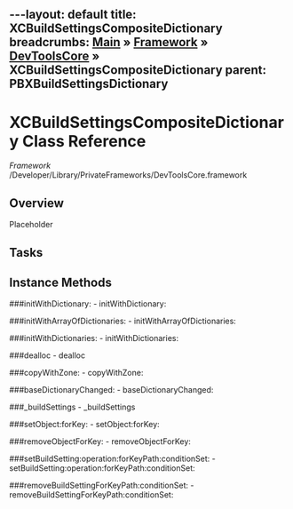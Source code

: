 ---layout: default
title: XCBuildSettingsCompositeDictionary
breadcrumbs: <a href="/index.html">Main</a> &raquo; <a href="/Frameworks.html">Framework</a> &raquo; <a href="/Frameworks/DevToolsCore.html">DevToolsCore</a> &raquo; XCBuildSettingsCompositeDictionary
parent: PBXBuildSettingsDictionary 
---
# XCBuildSettingsCompositeDictionary Class Reference

*Framework* /Developer/Library/PrivateFrameworks/DevToolsCore.framework

## Overview

Placeholder

## Tasks

## Instance Methods

<a name="-initWithDictionary:"></a>
###initWithDictionary:
    - initWithDictionary:

<a name="-initWithArrayOfDictionaries:"></a>
###initWithArrayOfDictionaries:
    - initWithArrayOfDictionaries:

<a name="-initWithDictionaries:"></a>
###initWithDictionaries:
    - initWithDictionaries:

<a name="-dealloc"></a>
###dealloc
    - dealloc

<a name="-copyWithZone:"></a>
###copyWithZone:
    - copyWithZone:

<a name="-baseDictionaryChanged:"></a>
###baseDictionaryChanged:
    - baseDictionaryChanged:

<a name="-_buildSettings"></a>
###_buildSettings
    - _buildSettings

<a name="-setObject:forKey:"></a>
###setObject:forKey:
    - setObject:forKey:

<a name="-removeObjectForKey:"></a>
###removeObjectForKey:
    - removeObjectForKey:

<a name="-setBuildSetting:operation:forKeyPath:conditionSet:"></a>
###setBuildSetting:operation:forKeyPath:conditionSet:
    - setBuildSetting:operation:forKeyPath:conditionSet:

<a name="-removeBuildSettingForKeyPath:conditionSet:"></a>
###removeBuildSettingForKeyPath:conditionSet:
    - removeBuildSettingForKeyPath:conditionSet:

